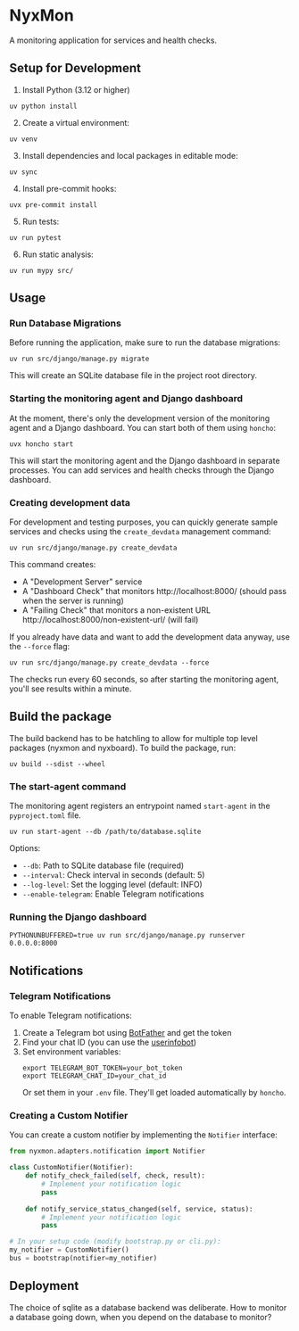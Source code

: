 # NyxMon

A monitoring application for services and health checks.

## Setup for Development

1. Install Python (3.12 or higher)
```shell
uv python install
```

2. Create a virtual environment:
```shell
uv venv
```

3. Install dependencies and local packages in editable mode:
```shell
uv sync
```

4. Install pre-commit hooks:
```shell
uvx pre-commit install
```

5. Run tests:
```shell
uv run pytest
```

6. Run static analysis:
```shell
uv run mypy src/
```

## Usage

### Run Database Migrations

Before running the application, make sure to run the database migrations:

```shell
uv run src/django/manage.py migrate
```

This will create an SQLite database file in the project root directory.

### Starting the monitoring agent and Django dashboard

At the moment, there's only the development version of the monitoring agent and a
Django dashboard. You can start both of them using `honcho`:

```shell
uvx honcho start
```

This will start the monitoring agent and the Django dashboard in separate processes.
You can add services and health checks through the Django dashboard.

### Creating development data

For development and testing purposes, you can quickly generate sample services and checks using the `create_devdata` management command:

```shell
uv run src/django/manage.py create_devdata
```

This command creates:
- A "Development Server" service
- A "Dashboard Check" that monitors http://localhost:8000/ (should pass when the server is running)
- A "Failing Check" that monitors a non-existent URL http://localhost:8000/non-existent-url/ (will fail)

If you already have data and want to add the development data anyway, use the `--force` flag:

```shell
uv run src/django/manage.py create_devdata --force
```

The checks run every 60 seconds, so after starting the monitoring agent, you'll see results within a minute.

## Build the package
The build backend has to be hatchling to allow for multiple top level packages (nyxmon and nyxboard). To build the
package, run:

```shell
uv build --sdist --wheel
```

### The start-agent command

The monitoring agent registers an entrypoint named `start-agent` in the
`pyproject.toml` file.

```shell
uv run start-agent --db /path/to/database.sqlite
```

Options:
- `--db`: Path to SQLite database file (required)
- `--interval`: Check interval in seconds (default: 5)
- `--log-level`: Set the logging level (default: INFO)
- `--enable-telegram`: Enable Telegram notifications

### Running the Django dashboard

```shell
PYTHONUNBUFFERED=true uv run src/django/manage.py runserver 0.0.0.0:8000
```

## Notifications

### Telegram Notifications

To enable Telegram notifications:

1. Create a Telegram bot using [BotFather](https://t.me/botfather) and get the token
2. Find your chat ID (you can use the [userinfobot](https://t.me/userinfobot))
3. Set environment variables:
   ```shell
   export TELEGRAM_BOT_TOKEN=your_bot_token
   export TELEGRAM_CHAT_ID=your_chat_id
   ```
   Or set them in your `.env` file. They'll get loaded automatically by `honcho`.

### Creating a Custom Notifier

You can create a custom notifier by implementing the `Notifier` interface:

```python
from nyxmon.adapters.notification import Notifier

class CustomNotifier(Notifier):
    def notify_check_failed(self, check, result):
        # Implement your notification logic
        pass
        
    def notify_service_status_changed(self, service, status):
        # Implement your notification logic
        pass

# In your setup code (modify bootstrap.py or cli.py):
my_notifier = CustomNotifier()
bus = bootstrap(notifier=my_notifier)
```

## Deployment

The choice of sqlite as a database backend was deliberate. How to monitor a database going down, when you depend
on the database to monitor?